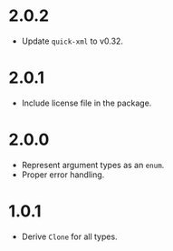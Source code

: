 # 2.0.2

- Update `quick-xml` to v0.32.

# 2.0.1

- Include license file in the package.

# 2.0.0

- Represent argument types as an `enum`.
- Proper error handling.

# 1.0.1

- Derive `Clone` for all types.
